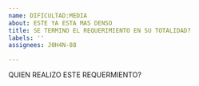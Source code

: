 ```yaml
---
name: DIFICULTAD:MEDIA
about: ESTE YA ESTA MAS DENSO
title: SE TERMINO EL REQUERIMIENTO EN SU TOTALIDAD?
labels: ''
assignees: J0H4N-88

---
```


QUIEN REALIZO ESTE REQUERMIENTO?
